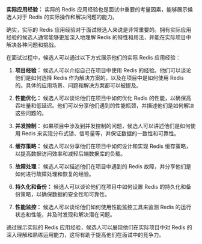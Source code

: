 **实际应用经验：** 实际的 Redis 应用经验也是面试中重要的考量因素，能够展示候选人对于 Redis 的实际操作和解决问题的能力。

确实，实际的 Redis 应用经验对于面试候选人来说是非常重要的。拥有实际应用经验的候选人通常能够更加深入地理解 Redis 的特性和用法，并能在实际项目中解决各种问题和挑战。

在面试过程中，候选人可以通过以下方式展示他们的实际 Redis 应用经验：

1. **项目经验：** 候选人可以介绍自己在项目中使用 Redis 的经验。他们可以谈论他们是如何选择 Redis 作为解决方案的，以及在项目中是如何使用 Redis 的。具体的应用场景、问题和解决方案都可以被提及。

2. **性能优化：** 候选人可以谈论他们在项目中如何优化 Redis 的性能，以确保高吞吐量和低延迟。他们可以分享他们遇到的性能瓶颈，并描述他们是如何解决这些问题的。

3. **并发控制：** 如果项目中涉及到并发控制的问题，候选人可以讲述他们是如何使用 Redis 来实现分布式锁、信号量等，并保证数据的一致性和可靠性。

4. **缓存策略：** 候选人可以分享他们在项目中如何设计和实现 Redis 缓存策略，以提高数据访问效率和减轻后端数据库的负载。

5. **故障处理：** 候选人可以描述他们在项目中遇到的 Redis 故障，并分享他们是如何进行故障处理和恢复的经验。

6. **持久化和备份：** 候选人可以谈论他们在项目中如何设置 Redis 的持久化和备份策略，以确保数据的安全性和可靠性。

7. **性能监控：** 候选人可以谈论他们如何使用性能监控工具来监测 Redis 的运行状态和性能，并及时发现和解决潜在问题。

通过展示实际的 Redis 应用经验，候选人可以展现他们在实际项目中对 Redis 的深入理解和熟练运用能力，这将有助于提高他们在面试中的竞争力。